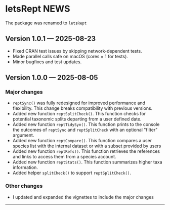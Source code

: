 # letsRept NEWS
The package was renamed to `letsRept`

## Version 1.0.1 — 2025-08-23
- Fixed CRAN test issues by skipping network-dependent tests.
- Made parallel calls safe on macOS (cores = 1 for tests).
- Minor bugfixes and test updates.

## Version 1.0.0 — 2025-08-05

### Major changes

- `reptSync()` was fully redesigned for improved performance and flexibility. This change breaks compatibility with previous versions.
- Added new function `reptSplitCheck()`. This function checks for potential taxonomic splits departing from a user defined date.
- Added new function `reptTidySyn()`. This function prints to the console the outcomes of `reptSync` and `reptSplitCheck` with an optional "filter" argument.
- Added new function `reptCompare()`. This function compares a user species list with the internal dataset or with a subset provided by users
- Added new function `reptRefs()`. This function retrieves the references and links to access them from a species account.
- Added new function `reptStats()`. This function summarizes higher taxa information.
- Added helper `splitCheck()` to support `reptSplitCheck()`.

### Other changes
- I updated and expanded the vignettes to include the major changes

---
